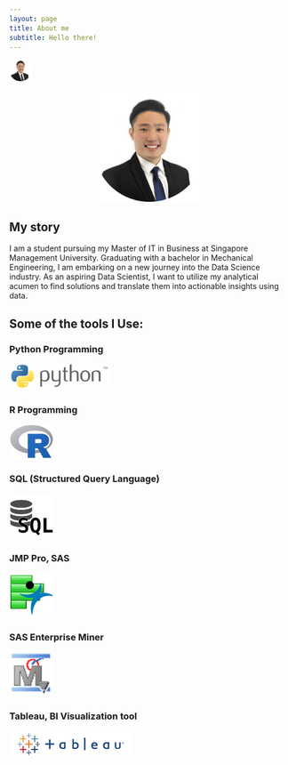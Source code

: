 ```yaml
---
layout: page
title: About me
subtitle: Hello there!
---
```


[<img alt="alt_text" width="40px" src="assets/img/profile-modified.png" width="200" />](https://www.google.com/)

<div style="text-align: center"><img src="assets/img/profile-modified.png" width="200"></div>

## My story

I am a student pursuing my Master of IT in Business at Singapore Management University. Graduating with a bachelor in Mechanical Engineering, I am embarking on a new journey into the Data Science industry. As an aspiring Data Scientist, I want to utilize my analytical acumen to find solutions and translate them into actionable insights using data.

## Some of the tools I Use:

### Python Programming
<img src="assets/img/python.png" width="180">

### R Programming
<img src="assets/img/R.png" width="80">

### SQL (Structured Query Language)
<img src="assets/img/SQL.png" width="80">

### JMP Pro, SAS
<img src="assets/img/jmp.png" width="80">

### SAS Enterprise Miner
<img src="assets/img/EM.png" width="80">

### Tableau, BI Visualization tool
<img src="assets/img/tableau.png" width="220">
